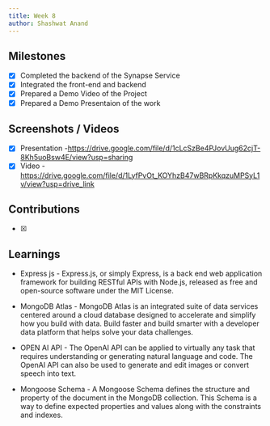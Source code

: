 ```yaml
---
title: Week 8
author: Shashwat Anand
---
```


## Milestones
- [x] Completed the backend of the Synapse Service
- [x] Integrated the front-end and backend
- [x] Prepared a Demo Video of the Project
- [x] Prepared a Demo Presentaion of the work

## Screenshots / Videos 
- [x] Presentation -https://drive.google.com/file/d/1cLcSzBe4PJovUug62cjT-8Kh5uoBsw4E/view?usp=sharing
- [x] Video - https://drive.google.com/file/d/1LyfPvOt_KOYhzB47wBRpKkqzuMPSyL1v/view?usp=drive_link

## Contributions
- [x] 

## Learnings
- Express js - Express.js, or simply Express, is a back end web application framework for building RESTful APIs with Node.js, released as free and open-source software under the MIT License.

- MongoDB Atlas - MongoDB Atlas is an integrated suite of data services centered around a cloud database designed to accelerate and simplify how you build with data. Build faster and build smarter with a developer data platform that helps solve your data challenges.

- OPEN AI API - The OpenAI API can be applied to virtually any task that requires understanding or generating natural language and code. The OpenAI API can also be used to generate and edit images or convert speech into text.

- Mongoose Schema - A Mongoose Schema defines the structure and property of the document in the MongoDB collection. This Schema is a way to define expected properties and values along with the constraints and indexes.